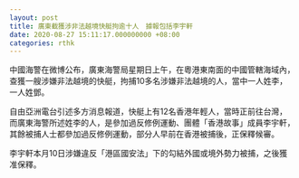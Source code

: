 ```yaml
---
layout: post
title: 廣東截獲涉非法越境快艇拘逾十人　據報包括李宇軒
date: 2020-08-27 15:11:17.000000000 +08:00
categories: rthk
---
```


中國海警在微博公布，廣東海警局星期日上午，在粵港東南面的中國管轄海域內，查獲一艘涉嫌非法越境的快艇，拘捕10多名涉嫌非法越境的人，當中一人姓李，一人姓鄧。

自由亞洲電台引述多方消息報道，快艇上有12名香港年輕人，當時正前往台灣，而廣東海警所述姓李的人，是參加過反修例運動、團體「香港故事」成員李宇軒，其餘被捕人士都參加過反修例運動，部分人早前在香港被捕後，正保釋候審。

李宇軒本月10日涉嫌違反「港區國安法」下的勾結外國或境外勢力被捕，之後獲准保釋。
